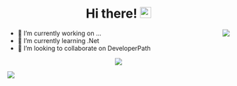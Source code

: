 <div align="center">
   <h1>Hi there! <img src="https://media.giphy.com/media/hvRJCLFzcasrR4ia7z/giphy.gif" width="25px"></h1>
</div>


<img align="right" src="https://github-readme-stats.vercel.app/api?username=lightvolk&count_private=true&show_icons=true&hide_title=true&hide=stars" />

- 🔭 I’m currently working on ...
- 🌱 I’m currently learning .Net
- 👯 I’m looking to collaborate on DeveloperPath


<div align="center">
   <img src="https://github-profile-trophy.vercel.app/?username=lightvolk&theme=flat&no-frame=true&margin-w=30" />
</div>

<!-- It is https://yhype.me/ views count tracker, please remove it or use your own -->
![](https://hit.yhype.me/github/profile?user_id=46970457)

